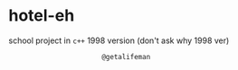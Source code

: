 # hotel-eh
school project in
`c++` 1998 version (don't ask why 1998 ver)
              
              
                           @getalifeman

